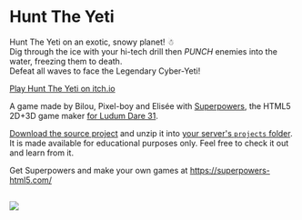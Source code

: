 # Hunt The Yeti

Hunt The Yeti on an exotic, snowy planet! ☃  
Dig through the ice with your hi-tech drill then *PUNCH* enemies into the water, freezing them to death.  
Defeat all waves to face the Legendary Cyber-Yeti! 

[Play Hunt The Yeti on itch.io](http://sparklinlabs.itch.io/hunt-the-yeti)

A game made by Bilou, Pixel-boy and Elisée with [Superpowers](https://superpowers-html5.com/), the HTML5 2D+3D game maker
[for Ludum Dare 31](http://ludumdare.com/compo/ludum-dare-31/?action=preview&uid=6780).

[Download the source project](https://github.com/superpowers-extra/hunt-the-yeti-demo/archive/master.zip) and unzip it into [your server's `projects` folder](http://docs.superpowers-html5.com/en/getting-started/setting-up-superpowers).  
It is made available for educational purposes only. Feel free to check it out and learn from it.

Get Superpowers and make your own games at https://superpowers-html5.com/

[![](https://github.com/superpowers-extra/hunt-the-yeti-demo/blob/master/preview.gif)](http://sparklinlabs.itch.io/hunt-the-yeti)
----

